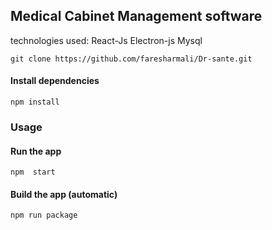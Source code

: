 ## Medical Cabinet Management software

technologies used: React-Js Electron-js Mysql

```
git clone https://github.com/faresharmali/Dr-sante.git
```

#### Install dependencies

```
npm install
```


### Usage

#### Run the app

```
npm  start
```


#### Build the app (automatic)

```
npm run package
```


